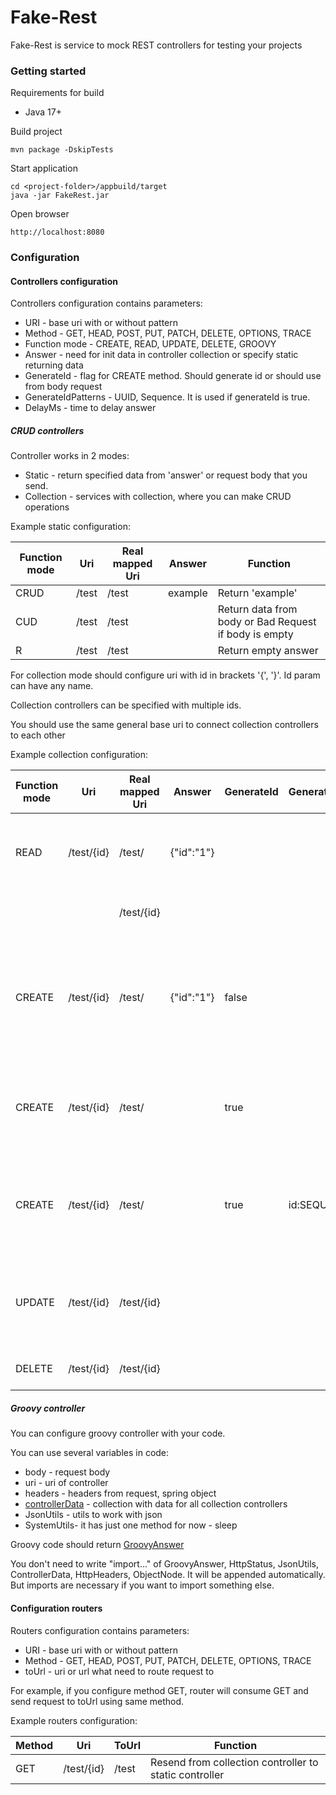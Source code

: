 # Fake-Rest

Fake-Rest is service to mock REST controllers for testing your projects

### Getting started

Requirements for build
- Java 17+

Build project
```
mvn package -DskipTests
```

Start application
```
cd <project-folder>/appbuild/target
java -jar FakeRest.jar
```
Open browser
```
http://localhost:8080
```

### Configuration
#### Controllers configuration
Controllers configuration contains parameters:
- URI - base uri with or without pattern
- Method - GET, HEAD, POST, PUT, PATCH, DELETE, OPTIONS, TRACE
- Function mode - CREATE, READ, UPDATE, DELETE, GROOVY
- Answer - need for init data in controller collection or specify static returning data
- GenerateId - flag for CREATE method. Should generate id or should use from body request
- GenerateIdPatterns - UUID, Sequence. It is used if generateId is true.
- DelayMs - time to delay answer

##### CRUD controllers
Controller works in 2 modes:

- Static - return specified data from 'answer' or request body that you send.
- Collection - services with collection, where you can make CRUD operations

Example static configuration:

| Function mode |Uri       |Real mapped Uri|Answer        | Function                                             |
|---------------|----------|-------------- |--------------|------------------------------------------------------|
| CRUD          |/test     |/test          |example       | Return 'example'                                     |
| CUD           |/test     |/test          |              | Return data from body or Bad Request if body is empty|
| R             |/test     |/test          |              | Return empty answer                                  |

For collection mode should configure uri with id in brackets '{', '}'. Id param can have any name.

Collection controllers can be specified with multiple ids.

You should use the same general base uri to connect collection controllers to each other

Example collection configuration:

| Function mode |Uri       |Real mapped Uri|Answer        | GenerateId | GenerateIdPatterns | Function                                                                  |
|---------------|----------|-------------- |--------------|------------|--------------------|---------------------------------------------------------------------------|
| READ          |/test/{id}|/test/         |{"id":"1"}    |            |                    | Add json to collection on init. Return all records                        |
|               |          |/test/{id}     |              |            |                    | Return record by id                                                       |
| CREATE        |/test/{id}|/test/         |{"id":"1"}    | false      |                    | Add json to collection on init. Create new records. Expect id in body json|
| CREATE        |/test/{id}|/test/         |              | true       |                    | Create new record. Id "id" will be generated by uuid                      |
| CREATE        |/test/{id}|/test/         |              | true       | id:SEQUENCE        | Create new record. Id "id" will be generated by sequence                  |
| UPDATE        |/test/{id}|/test/{id}     |              |            |                    | Update record by id. Rewrite id in body json from url value               |
| DELETE        |/test/{id}|/test/{id}     |              |            |                    | Delete record by id                                                       |

##### Groovy controller
You can configure groovy controller with your code.

You can use several variables in code:
- body - request body
- uri - uri of controller
- headers - headers from request, spring object
- [controllerData](core/src/main/java/io/github/eoinkanro/fakerest/core/model/ControllerData.java) - collection with data for all collection controllers
- JsonUtils - utils to work with json
- SystemUtils- it has just one method for now - sleep

Groovy code should return [GroovyAnswer](core/src/main/java/io/github/eoinkanro/fakerest/core/model/GroovyAnswer.java)

You don't need to write "import..." of GroovyAnswer, HttpStatus, JsonUtils, ControllerData, HttpHeaders, ObjectNode. It will be appended automatically.
But imports are necessary if you want to import something else.

#### Configuration routers
Routers configuration contains parameters:
- URI - base uri with or without pattern
- Method - GET, HEAD, POST, PUT, PATCH, DELETE, OPTIONS, TRACE
- toUrl - uri or url what need to route request to

For example, if you configure method GET, router will consume GET and send request to toUrl using same method.

Example routers configuration:

|Method|Uri       |ToUrl    | Function                                               |
|------|----------|---------|--------------------------------------------------------|
|GET   |/test/{id}|/test    | Resend from collection controller to static controller |
